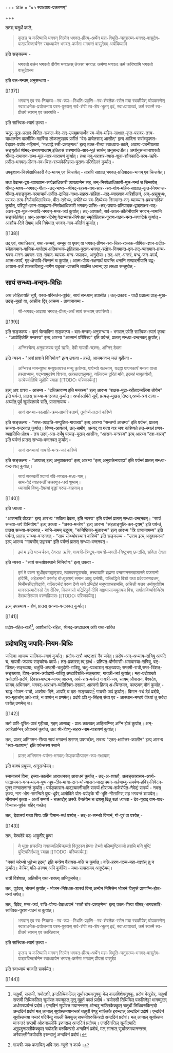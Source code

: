 +++
title = "०५ स्वाध्याय-प्रकरणम्"

+++

ततश् चतुर्थे काले, 

> कृतञ् च करिष्यामि भगवन् नित्येन भगवत्-प्रीत्य्-अर्थेन महा-विभूति-चतुरात्म्य-भगवद्-वासुदेव-पादारविन्दार्चनेन स्वाध्यायेन भगवत्-कर्मणा भगवन्तं वासुदेवम् अर्चयिष्यामि

इति सङ्कल्प्य - 

> भगवतो बलेन भगवतो वीर्येण भगवतस् तेजसा भगवतः कर्मणा भगवतः कर्म करिष्यामि भगवतो वासुदेवस्य 


इति बल-मन्त्रम् अनुसन्धाय -

[[137]] 

> भगवान् एव स्व-नियाम्य--स्व-रूप--स्थिति-प्रवृत्ति--स्व-शेषतैक-रसेन मया स्वकीयैश् चोपकरणैस् स्वाराधनैक-प्रयोजनाय परम-पुरुषस् सर्व-शेषी स्व-शेष-भूतम् इदं, स्वाध्यायाख्यं, कर्म स्वस्मै स्व-प्रीतये स्वयम् एव कारयति -

इति सात्त्विक-त्यागं कृत्वा -  

चतुर्-मुख-प्रसाद-विदित-सकल-वेद-तद्-उपबृह्मणार्थेन स्व-योग-महिम-साक्षात्-कृत-परावर-तत्त्व-याथात्म्येन वाल्मीकि-महर्षिणा लोकानुग्रहाय प्रणीतं "वेदः प्राचेतसाद् आसीत्" इत्य् आदिना सर्वाभ्युपगत-वेदापर-पर्याय-महिमानं, “मध्याह्ने स्त्री-प्रसङ्गतः” इत्य् उक्त-रीत्या स्वाध्याय-काले, अवश्य-पठनीयतया सङ्गृहीतं श्रीमद्-रामायणाख्यम् इतिहासं शरणागति-सार-भूतं सार्थम् अनुसन्दधीत। अर्थानुसन्धानाशक्तौ  श्रीमद्-रामायण-ग्रन्थ-मूल-मात्र-पारायणं कुर्यात्। तथा मनु-पराशर-व्यास-शुक-शौनकादि-परम-ऋषि-प्रणीत-भगवत्-प्रीणन-स्व-चित्त-रञ्जकेतिहास-पुराण-परिशीलनं कुर्यात् - 

उपबृह्माण-निरपेक्षाधिकारी वेद-भागम् एव चिन्तयेत् - तत्रापि साक्षात् भगवत्-प्रतिपादक-भागम् एव चिन्तयेत्।

तथा वेदान्त-द्वय-व्याख्यान-सापेक्षाधिकारी व्याख्यानेन सह, तन्-निरपेक्षाधिकारी-मूल-मन्त्रं च चिन्तयेत् श्रीमद्-भाष्य--भगवद्-गीता--तद्-भाष्य--श्रीमद्-रहस्य-त्रय-सार--स्व-योग-महिम-साक्षात्-कृत-निगमान्त-श्रीमत्-पराङ्कुश-परमाचार्य-प्रणीत-द्रामिड-गाथा-सहस्र-संहिता--तद्-व्याख्यान-परिशीलनं, अन्-असूयुभ्यः, परावर-तत्व-निर्णयाभिलाषिभ्यः, वीत-रागेभ्यः, प्रश्रीतेभ्यः स्व-शिष्येभ्यः निगमान्त-तद्-व्याख्यान-प्रवचनादिकं कुर्यात्, परिपूर्ण-ज्ञान-उपबृह्मण-निरपेक्षाधिकारी भगवत्-प्राप्ति--तद्-उपाय-प्रतिपादक-द्वादशाक्षर-षड्-अक्षर-द्वय-मूल-मन्त्रादि-भगवन्-मन्त्र-जपं कुर्यात्। तद्-अशक्तौ, सर्व-काल-कीर्तनीयानि भगवन्-नामानि सङ्कीर्तयेत्। अन्-अध्याय-दिनेषु वेदाभ्यास-निषेधात् स्मृतीतिहास-पुराण-पठन-मन्त्र-जपादिकं कुर्यात् - आशौच-दिने तेषाम् अपि निषेधात् भगवन्-नाम-कीर्तनं कुर्यात्।

[[138]]

तद् एवं, यथाधिकारं, यथा-सम्भवं, सम्भूय वा पृथग् वा भगवत्-प्रीणन-स्व-चित्त-रञ्जक-यौगिक-ज्ञान-प्रदीप-स्नेहायमान-वाचिक-पापोदय-प्रतिबन्धक-इतिहास-पुराण-भगवत्-स्तोत्र-निगमान्त-द्वय-तद्-व्याख्यान-ग्रन्थ-श्रवण-मनन-प्रवचन-सत्-संवाद-व्यापक-मन्त्र-जपादयः, अनुष्ठेयाः।  तद्-अन्-अन्तरं, बन्धु-जन-कार्यं, आत्म-कार्यं, गृह-क्षेत्रादि-चिन्तनं च कुर्यात्। आत्म-पोष्य-रक्षणार्थं यावन्ति धनानि सम्पादनीयानि बह्व्-आयास-वर्जं शास्त्राविरुद्ध-मार्गेण यदृच्छा-प्राप्तानि तावन्ति धनान्य् एव लब्ध्वा सन्तुष्येत् - 

## सायं सन्ध्या-वन्दन-विधिः

अथ लोहितायति सूर्ये, वस्त्र-परिनर्तन-पूर्वकं, सायं सन्ध्याम् उपासीत। तत्-प्रकारः - पादौ प्रक्षाल्य प्राङ्-मुख-उदङ्-मुखो वा, आसीनः द्विर् आचम्य - प्राणानायम्य - 

> श्री-भगवद्-आज्ञया भगवत्-प्रीत्य्-अर्थं सायं सन्ध्यम् उपासिष्ये।  

[^१_१३९]:    
    
    चतुर्दशी-अष्टमि-अमावास्या-पौर्णमासी। प्रतिपत्-मन्व्-आदि-युगादि--विषुव-द्वय--अयन-द्वय-रूप-सङ्क्रान्ति दिनानि; यस्मिन् दिने,  उदयात् परं, अस्तमयात् पूर्वं वा त्रि-मुहूर्तम् अन्-अध्याय-तिथि-प्राप्तिः तद्-दिनं; यस्यां चतुर्दश्यां सूर्यास्तमयत् पूर्वं, पौर्णमास्याः, अमावास्याया वा  प्राप्तिः, चतुर्दशि-पूर्व-भूता त्रयोदशी-तिथिः,यस्माद् दिनात् पूर्व-दिने, अपर-दिने च अन्-अध्यायः,तद्-दिनं च।

[[139]]

इति सङ्कल्प्य - कृतं चेत्यादिना सङ्कल्प्य - बल-मन्त्रम्-अनुसन्धाय -  भगवान् एवेति सात्विक-त्यागं कृत्वा - "आपोहिष्टेति मन्त्रस्य" इत्य् आरभ्य "आत्मानं परिषिच्य" इति पर्यन्तं, प्रातस् सन्ध्या-वन्दनवत् कुर्यात्। 

> अग्निश्चेत्य् अनुवाकस्य सूर्य ऋषिः, देवी गायत्री-च्छन्दः, अग्निर् देवता

इति न्यस्य - "अपां प्राशने विनियोगः" इत्य् उक्त्वा - हस्ते, आचमनवज् जलं गृहीत्वा - 

> अग्निश्च मामन्युश्च मन्युपतयश्च मन्यु कृत्रेभ्यः, पापेभ्यो रक्षन्ताम्, यदह्ना पापमकार्षं मनसा वाचा हस्ताभ्याम्, पद्भ्यामुदरेण शिश्ना, अहस्तदवलुम्पतु, यत्किञ्च दुरितं मयि, इदमहं मामृतयोनौ, सत्येज्योतिषि जुहोमि स्वाहा
[[TODO: परिष्कार्यम्]]

इत्य् अपः प्राश्य - आचम्य - "दधिक्रावण्ण इति मन्त्रस्य" इत्य् आरभ्य “राक्षस-मुद्रा-रहीताञ्जलिना तोयेन” इति पर्यन्तं, प्रातस् सन्ध्या-वन्दनवत् कुर्यात्। अर्धास्तमिते सूर्ये, प्रत्यङ्-मुखस् तिष्ठन्,अर्घ्य-त्रयं दत्त्वा - अर्घ्यात् पूर्वं सूर्यास्तमये सति, प्राणानायम्य - 

> सायं सन्ध्या-कालाति-क्रम-प्रायश्चित्तार्थं, तुर्यार्घ्य-प्रदानं करिष्ये

इति सङ्कल्प्य - “सप्त-व्याहृति-सम्पुटित-गायत्र्या" इत्य् आरभ्य "सन्तर्प्य आचम्य" इति पर्यन्तं, प्रातस् सन्ध्या-वन्दनवत् कुर्यात्। विष्ण्व्-आयतनं, तत्-समीपं, अन्यद् वा गत्वा यत्र जपः करिष्यते तत्-स्थलं प्रणव-व्याहृतिभिः प्रोक्ष्य - तत्र उदग्-अग्र-दर्भेषु पत्यङ्-मुखम् आसीनः, “आसन-मन्त्रस्य" इत्य् आरभ्य "दश-वारम्" इति पर्यन्तं प्रातस् सन्ध्या-वन्दनवत् कुर्यात् - 

> सायं सन्ध्यायां गायत्री-मन्त्र-जपं करिष्ये

इति सङ्कल्प्य - “आयात्व् इत्य् अनुवाकस्य" इत्य् आरभ्य "इत्य् अनुवाकेनावाह्य” इति पर्यन्तं प्रातस् सन्ध्या-वन्दनवत् कुर्यात्। 

> सायं सरस्वतीं श्यामां रवि-मण्डल-मध्य-गाम्।  
साम-वेदं व्याहरन्तीं चक्रायुध-धरां शुभाम्।  
ध्यायामि विष्णु-दैवत्यां वृद्धां गरुड-वाहनाम्॥ 

[[140]]

इति ध्यात्वा -

"आसनादि षोडश" इत्य् आरभ्य "सविता देवता, इति न्यस्य" इति पर्यन्तं प्रातस् सन्ध्या-वन्दनवत्। "सायं सन्ध्या-जपे विनियोगः" इत्य् उक्त्वा - "अस्त्र-मन्त्रेण" इत्य् आरभ्य "संहताङ्गुलि-कर-द्वयम्" इति पर्यन्तं, प्रातस् सन्ध्या-वन्दनवत् - नाभि-समम् उद्धृत्य, "कनिष्ठिका-मूलारभ्य" इत्य् आरभ्य "त्रिः प्राणानायम्य" इति पर्यन्तं, प्रातस् सन्ध्या-वन्दनवत् - “सायं सन्ध्योपस्थानं करिष्ये" इति सङ्कल्प्य - "उत्तम इत्य् अनुवाकस्य" इत्य् आरभ्य "गायत्रीम् उद्वास्य" इति पर्यन्तं प्रातस् सन्ध्या-वन्दनवत् - 

> इमं म इति पञ्चर्चस्य, देवरात ऋषिः, गायत्री-त्रिष्टुप्-गायत्री-जगती-त्रिष्टुभश् छन्दांसि, सविता देवता 

इति न्यस्य - "सायं सन्ध्योपस्थाने निनियोगः" इत्य् उक्त्वा - 

> इमं मे वरुण श्रुधीहवमद्यामृडय, त्वामवस्युराचके, तत्त्वायामि ब्रह्मणा वन्दमानस्तदाशास्ते यजमानो हविर्भिः, अहेडमानो वरुणेह बोध्युरुशग्ं समान आयुः प्रमोषीः, यच्चिद्धिते विशो यथा प्रदेववरुणव्रतम्, मिनीमसीद्यविद्यवि, यत्किञ्चेदं वरुण दैव्ये जने ऽभिद्रोहं मनुष्याश्चरामसि, अचित्ती यत्तव धर्मायुयोपिम मानस्तस्मादेनसो देव रीरिषः, कितवासो यद्रिरिपुर्न दीवि यद्वाघासत्यमुतयन्न विद्म, सर्वाताविष्यशिथिरेव देवाथातेस्याम वरुणप्रियासः 
[[TODO: परिष्कार्यम्]]

इत्य् उपस्थाय - शेषं, प्रातस् सन्ध्या-वन्दनवत् कुर्यात्।

[[141]]

प्रदोष-रहित-रात्रौ[^१_१४२], आशौचादि-रहितः, श्रीमद्-अष्टाक्षरम् अपि यथा-शक्ति 

## प्रदोषादिषु जपादि-नियम-विधिः

जपित्वा आचम्य सात्विक-त्यागं कुर्यात्। प्रदोष-रात्रौ अष्टाक्षरं नैव जपेत्। प्रदोष-अन्-अध्याय-रात्रिषु आपदि च, गायत्री-जपस्य सङ्कोचः कार्यः। तत्-प्रकारस् त्व् इत्थं - प्रतिपत्-पौर्णमासी-अमावास्या-रात्रिषु, षट्-त्रिंशत्-सङ्ख्यया; चतुर्थि-अष्टमी-चतुर्दशी-रात्रिषु, चतुः-पञ्चाशत् सङ्ख्यया; सप्तमी-रात्रौ,सप्त-त्रिंशत्-सङ्ख्यया; विष्व्-अयन-त्रयोदशी-रात्रिषु अष्टाविंशति-सङ्ख्यया, गायत्री-जपं कुर्यात्। महा-प्रदोषाख्ये त्रयोदशी-प्रदोषे, दिवसस्याष्टम-भागम् आरभ्य, अर्ध-रात्र-पर्यन्तं गायत्री-जप, सायम् औपासन, वैश्वदेव, सायम् अभिगमन, भगवद्-आराधन-व्यतिरिक्त-दशायां, आत्मनो हितम् अ-चिन्तयन्, काष्ठवन् मौनं कुर्यात् - श्राद्ध-भोजन-रात्रौ, आशौच-दिने, आपदि च दश-सङ्ख्यया[^२_१४२] गायत्री-जपं कुर्यात्। विमान-स्थं देवं प्रदोषे, स्व-गृहार्चाम् अर्ध-रात्रे, न पश्येन् न प्रणमेत्। प्रदोषे ऽपि नृ-सिंहस् सेव्य एव - आस्थान-मण्टपे वीथ्यां तु सर्वदा पश्येत् प्रणमेच् च।

[^१_१४२]:    
    
    चतुर्थी, सप्तमी, त्रयोदशी, इन्दतिथिकलिल् सूर्यास्तमयत्तुक्कु मेल् कालविशेषत्तुक्कु, प्रदोष मेन्ऱुसेर्, चतुर्थी सप्तमी तिथिकलिल् सूर्यास्त मयम्मुदल्  मून्ऱु मुहूर्त कालं प्रदोषं - त्रयोदशी तिथियिल् पकलिनेट्टां भागम्मुदल् अर्धरात्रपर्यन्तं प्रदोषं। एन्ददिनं सूर्यास्त मयानन्तरम् ओन्बदु नाल्लिकैक्कुल् चतुर्थी तिथिवरुकिन्ऱदो अन्ददिनं प्रदोषं मल् लानाल् सूर्यास्तमयानन्तरं चतुर्थी रेण्डु  नाल्लिकै इरुन्दाल् अन्ददिनं प्रदोषं। एन्ददिनं सूर्यास्तमया नन्तरं पदिनैन्दु नाल्ली कैक्कुल् सप्तमीवरुकिन्ऱदो अन्ददिनं प्रदोषं। मल् लानाल् सूर्यास्तम यानन्तरं सप्तमी ओरुनाल्लीकै इरुन्दाल् अन्ददिनं प्रदोषम्। एन्ददिनत्तिल् सूर्योदयादि अऱुपदुनाल्लीकैक्कुल् त्रयोदशि वरुकिन्ऱदो अन्ददिनं प्रदोषं, मल् लानाल् सूर्यास्तमयानन्तरम् अरैवाल्लीगैत्रयोदशि इरुन्दालुं अन्ददिनं प्रदोषं। 

[^२_१४२]: गायत्री-जपः कदाचिद् अपि दश-न्यूनो न कार्यः।

[[142]]

ततो वारि-पूरित-पात्रं गृहीत्वा, गृहम् आसाद्य - प्रातः कालवत् आहिताग्निर् अग्नि होत्रं कुर्यात्। अन्-आहिताग्निर् औपासनं कुर्यात्, ततः श्री-विष्णु-सहस्र-नाम-पारायणं कुर्यात्।

ततः, प्रातर् अभिगमन-रीत्या सायं भगवन्तं शरणम् उपगच्छेत्, तत्रत्य "एतत्-क्षणोत्तर-कालीन" इत्य् आरभ्य "रूप-रक्षायाम्" इति पर्यन्तस्य स्थाने 

> प्रातर् अभिगमन-पर्यन्त-भगवत्-कैङ्कर्योत्पादन-रूप-रक्षायाम्

इति वाक्यं प्रयुज्य, अनुसन्धेयम्।

स्नानासनं विना, इज्या-कालीन आराधनवत् आराधनं कुर्यात् - तद्-अ-शक्तौ, अलङ्कारासन-अर्घ्य-पाद्याचमन-गन्ध-माल्य-पुष्प-धूप-दीप-मात्रा-दान-भोज्यासन-पाद्याचमन-अर्हणाम्बु-समर्बण-हविर्-निवेदन-पुनर् मन्त्रासनान्तं कुर्यात्। पर्यङ्कासन-पाद्याचमनीयानि समर्प्य क्षीराज्य-शर्करोपेत-नैवेद्यं समर्प्य -  नमस् कृत्य, नाग-भोग-समन्विते पुष्प-धूपैर् आमोदिते योग-पर्यङ्के श्री-भूमि-नीलाभिस् सह भगवन्तं शाययेत्। नीराजनं कृत्वा - अर्ध्यं समर्प्य - चक्राद्यैर् अस्त्रैः वैनतेयेन च दशसु दिक्षु रक्षां ध्यात्वा - देव-गृहाद् वाम-पाद-विन्यास-पूर्वकं बहिर् गच्छेत्

ततः, देवालयं गत्वा श्रियः पतिं विमान-स्थं पश्येत् - तद्-अ-सन्भवे विमानं, गो-पुरं वा पश्येत् - 

[[143]]

ततः, वैश्वदेवे षड्-आहुतीर् हुत्वा 

> ये भूताः प्रचरन्ति नक्तम्बलिमिच्छन्तो वितुदस्य प्रेष्याः तेभ्यो बलिम्पुष्टिकामो हरामि मयि पुष्टिं पुष्टिपतिर्दधातु स्वाहा
[[TODO: परिष्कार्यम्]]

"नक्तं चरेभ्यो भूतेभ्य इदम्" इति मन्त्रेण वैहायस-बलिं च कुर्यात्। बलि-हरण-पञ्च-महा-यज्ञांस् तु न कुर्यात्। केचिद् बलि-हरणम् अपि कुर्वन्ति - यथा-सम्प्रदायम् अनुष्ठेयम्।

रात्रौ विशेषात्, अतिथीन् यथा-शक्त्य् अभिपूजयेत्।

ततः, पूर्ववत्, भोजनं कुर्यात् - भोजन-निषेधक-शास्त्रं विना,अन्येन निमित्तेन भोजने विलुप्ते प्राणाग्नि-होत्र-मन्त्रं जपेत्।

ततः, दिवेव, मन्त्र-जपं, रात्रि-योग्य-वेदाध्ययनं "रात्रौ चोर-प्रसङ्गेन" इत्य् उक्त-रीत्या श्रीमद्-भागवतादि-सात्विक-पुराण-पठनं च कुर्यात्।

> भगवान् एव स्व-नियाम्य--स्व-रूप--स्थिति-प्रवृत्ति--स्व-शेषतैक-रसेन मया स्वकीयैश् चोपकरणैस् स्वाराधनैक-प्रयोजनाय परम-पुरुषस् सर्व-शेषी स्व-शेष-भूतम् इदं, स्वाध्यायाख्यं, कर्म स्वस्मै स्व-प्रीतये स्वयम् एव कारितवान्

इति सात्त्विक-त्यागं कृत्वा - 

> कृतञ् च करिष्यामि भगवन् नित्येन भगवत्-प्रीत्य्-अर्थेन महा-विभूति-चतुरात्म्य-भगवद्-वासुदेव-पादारविन्दार्चनेन स्वाध्यायेन भगवत्-कर्मणा भगवान् प्रीयतां वासुदेव

इति स्वाध्यायं भगवति समर्पयेत्।

[[144]]